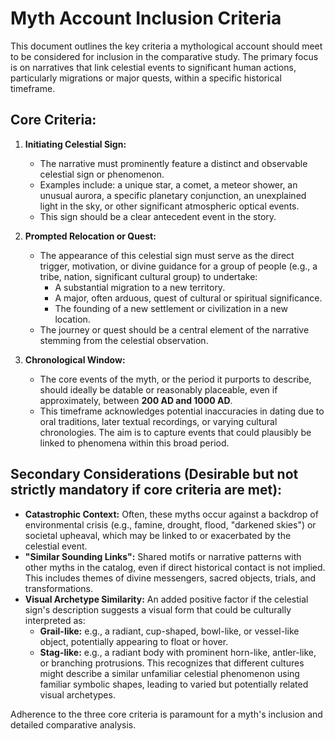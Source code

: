 # Myth Account Inclusion Criteria

This document outlines the key criteria a mythological account should meet to be considered for inclusion in the comparative study. The primary focus is on narratives that link celestial events to significant human actions, particularly migrations or major quests, within a specific historical timeframe.

## Core Criteria:

1.  **Initiating Celestial Sign:**
    *   The narrative must prominently feature a distinct and observable celestial sign or phenomenon.
    *   Examples include: a unique star, a comet, a meteor shower, an unusual aurora, a specific planetary conjunction, an unexplained light in the sky, or other significant atmospheric optical events.
    *   This sign should be a clear antecedent event in the story.

2.  **Prompted Relocation or Quest:**
    *   The appearance of this celestial sign must serve as the direct trigger, motivation, or divine guidance for a group of people (e.g., a tribe, nation, significant cultural group) to undertake:
        *   A substantial migration to a new territory.
        *   A major, often arduous, quest of cultural or spiritual significance.
        *   The founding of a new settlement or civilization in a new location.
    *   The journey or quest should be a central element of the narrative stemming from the celestial observation.

3.  **Chronological Window:**
    *   The core events of the myth, or the period it purports to describe, should ideally be datable or reasonably placeable, even if approximately, between **200 AD and 1000 AD**.
    *   This timeframe acknowledges potential inaccuracies in dating due to oral traditions, later textual recordings, or varying cultural chronologies. The aim is to capture events that could plausibly be linked to phenomena within this broad period.

## Secondary Considerations (Desirable but not strictly mandatory if core criteria are met):

*   **Catastrophic Context:** Often, these myths occur against a backdrop of environmental crisis (e.g., famine, drought, flood, "darkened skies") or societal upheaval, which may be linked to or exacerbated by the celestial event.
*   **"Similar Sounding Links":** Shared motifs or narrative patterns with other myths in the catalog, even if direct historical contact is not implied. This includes themes of divine messengers, sacred objects, trials, and transformations.
*   **Visual Archetype Similarity:** An added positive factor if the celestial sign's description suggests a visual form that could be culturally interpreted as:
    *   **Grail-like:** e.g., a radiant, cup-shaped, bowl-like, or vessel-like object, potentially appearing to float or hover.
    *   **Stag-like:** e.g., a radiant body with prominent horn-like, antler-like, or branching protrusions.
    This recognizes that different cultures might describe a similar unfamiliar celestial phenomenon using familiar symbolic shapes, leading to varied but potentially related visual archetypes.

Adherence to the three core criteria is paramount for a myth's inclusion and detailed comparative analysis. 